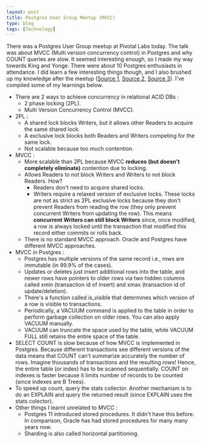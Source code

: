 ```yaml
---
layout: post
title: Postgres User Group Meetup (MVCC)
type: blog
tags: [Technology]
---
```


There was a Postgres User Group meetup at Pivotal Labs today. The talk was about MVCC (Multi version concurrency control) in Postgres and why COUNT queries are slow. It seemed interesting enough, so I made my way towards King and Yonge. There were about 10 Postgres enthusiasts in attendance. I did learn a few interesting things though, and I also brushed up my knowledge after the meetup ([Source 1](https://vladmihalcea.com/how-does-mvcc-multi-version-concurrency-control-work/), [Source 2](https://grokbase.com/t/postgresql/pgsql-sql/018es8z1hy/deadlocks-what-happened-to-mvcc), [Source 3](https://eng.uber.com/mysql-migration/)). I've compiled some of my learnings below.

* There are 2 ways to achieve concurrency in relational ACID DBs :
  * 2 phase locking (2PL).
  * Multi Version Concurrency Control (MVCC).
* 2PL : 
  * A shared lock blocks Writers, but it allows other Readers to acquire the same shared lock.
  * A exclusive lock blocks both Readers and Writers competing for the same lock.
  * Not scalable because too much contention.
* MVCC :
  * More scalable than 2PL because MVCC **reduces (but doesn't completely eliminate)** contention due to locking.
  * Allows Readers to not block Writers and Writers to not block Readers. How?
    * Readers don't need to acquire shared locks.
    * Writers require a relaxed version of exclusive locks. These locks are not as strict as 2PL exclusive locks because they don't prevent Readers from reading the row (they only prevent concurrent Writers from updating the row). This means **concurrent Writers can still block Writers** since, once modified, a row is always locked until the transaction that modified this record either commits or rolls back.
  * There is no standard MVCC approach. Oracle and Postgres have different MVCC approaches.
* MVCC in Postgres :
  * Postgres has multiple versions of the same record i.e., rows are immutable (in 99.9% of the cases).
  * Updates or deletes just insert additional rows into the table, and newer rows have pointers to older rows via two hidden columns called xmin (transaction id of insert) and xmax (transaction id of update/deletion). 
  * There's a function called is_visible that determines which version of a row is visible to transactions.
  * Periodically, a VACUUM command is applied to the table in order to perform garbage collection on older rows. You can also apply VACUUM manually.
  * VACUUM can truncate the space used by the table, while VACUUM FULL still retains the entire space of the table.
* SELECT COUNT is slow because of how MVCC is implemented in Postgres. Because different transactions see different versions of the data means that COUNT can't summarize accurately the number of rows. Imagine thousands of transactions and the resulting rows! Hence, the entire table (or index) has to be scanned sequentially. COUNT on indexes is faster because it limits number of records to be counted (since indexes are B Trees).
* To speed up count, query the stats collector. Another mechanism is to do an EXPLAIN and query the returned result (since EXPLAIN uses the stats colector).
* Other things I learnt unrelated to MVCC :
  * Postgres 11 introduced stored procedures. It didn't have this before. In comparison, Oracle has had stored procedures for many many years now.
  * Sharding is also called horizontal partitioning.